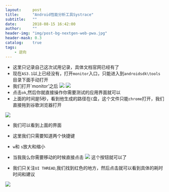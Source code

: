 ```yaml
---
layout:     post
title:      "Android性能分析工具Systrace"
subtitle:   ""
date:       2018-08-15 16:42:00
author:     ""
header-img: "img/post-bg-nextgen-web-pwa.jpg"
header-mask: 0.3
catalog:    true
tags:
    - 逆向
---
```



- 这里只记录自己这次试用记录，具体文档官网已经有了
- 现在`AS3.1`以上已经没有，打开`monitor`入口，只能进入到`androidsdk\tools`目录下面手动打开
- 我们打开`monitor’之后
![](http://ww1.sinaimg.cn/large/9f723435ly1fua8a91lokj20dv02za9y.jpg)
![](http://ww1.sinaimg.cn/large/9f723435ly1fua8auivijj20eh0nvwf8.jpg)
- 点击`ok`,然后你就直接操作你需要测试的应用界面就可以
- 上面的时间是5秒，看到他生成的路径在`C`盘，这个文件只能`chrome`打开，我们直接拖到谷歌浏览器打开

![](http://ww1.sinaimg.cn/large/9f723435ly1fua8g9c89jj213e0buq3s.jpg)

- 我们可以看到上面的界面

- 这里我们只需要知道两个快捷键
- `w`和 `s`放大和缩小
- 当我我么你需要移动的时候直接点击
![](http://ww1.sinaimg.cn/large/9f723435ly1fua8hudf63j203s06amwy.jpg)
这个按钮就可以了

- 我们只关注`UI THREAD`,我们找到红色的地方，然后点击就可以看到具体的耗时时间和建议

![](http://ww1.sinaimg.cn/large/9f723435ly1fua8jyv521j20qe0d03yw.jpg)

